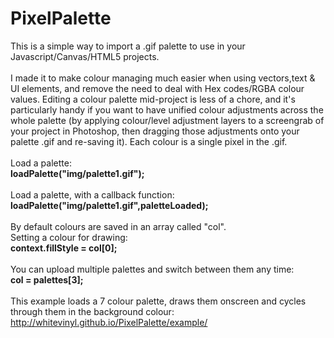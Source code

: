 PixelPalette
============

This is a simple way to import a .gif palette to use in your Javascript/Canvas/HTML5 projects.
<br>
<br>
I made it to make colour managing much easier when using vectors,text & UI elements, and remove the need to deal with Hex codes/RGBA colour values.
Editing a colour palette mid-project is less of a chore, and it's particularly handy if you want to have unified colour adjustments across the whole palette (by applying colour/level adjustment layers to a screengrab of your project in Photoshop, then dragging those adjustments onto your palette .gif and re-saving it).
Each colour is a single pixel in the .gif.
<br>
<br>
Load a palette:
<br>
<b>loadPalette("img/palette1.gif");</b>
<br>
<br>
Load a palette, with a callback function:
<br>
<b>loadPalette("img/palette1.gif",paletteLoaded);</b>
<br>
<br>
By default colours are saved in an array called "col".<br>
Setting a colour for drawing:
<br>
<b>context.fillStyle = col[0];</b>
<br>
<br>
You can upload multiple palettes and switch between them any time:
<br>
<b>col = palettes[3];</b>
<br>
<br>
This example loads a 7 colour palette, draws them onscreen and cycles through them in the background colour:
<br>
http://whitevinyl.github.io/PixelPalette/example/
